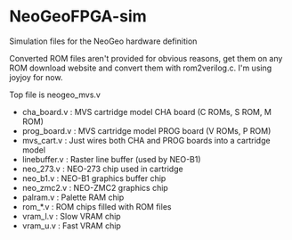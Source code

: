 # NeoGeoFPGA-sim
Simulation files for the NeoGeo hardware definition

Converted ROM files aren't provided for obvious reasons, get them on any ROM download website and convert them with rom2verilog.c. I'm using joyjoy for now.

Top file is neogeo_mvs.v

* cha_board.v : MVS cartridge model CHA board (C ROMs, S ROM, M ROM)
* prog_board.v : MVS cartridge model PROG board (V ROMs, P ROM)
* mvs_cart.v : Just wires both CHA and PROG boards into a cartridge model
* linebuffer.v : Raster line buffer (used by NEO-B1)
* neo_273.v : NEO-273 chip used in cartridge
* neo_b1.v : NEO-B1 graphics buffer chip
* neo_zmc2.v : NEO-ZMC2 graphics chip
* palram.v : Palette RAM chip
* rom_*.v : ROM chips filled with ROM files
* vram_l.v : Slow VRAM chip
* vram_u.v : Fast VRAM chip

